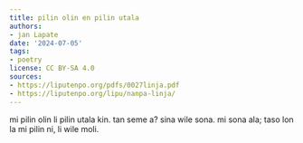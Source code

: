 ```yaml
---
title: pilin olin en pilin utala
authors:
- jan Lapate
date: '2024-07-05'
tags:
- poetry
license: CC BY-SA 4.0
sources:
- https://liputenpo.org/pdfs/0027linja.pdf
- https://liputenpo.org/lipu/nanpa-linja/
---
```


mi pilin olin li pilin utala kin. tan seme a? sina wile sona. mi sona ala; taso lon la mi pilin ni, li wile moli.